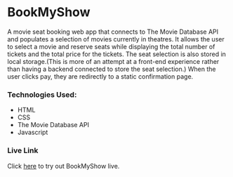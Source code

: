 # BookMyShow
A movie seat booking web app that connects to The Movie Database API and populates a selection of movies currently in theatres. It allows the user to select a movie and reserve seats while displaying the total number of tickets and the total price for the tickets. The seat selection is also stored in local storage.(This is more of an attempt at a front-end experience rather than having a backend connected to store the seat selection.) When the user clicks pay, they are redirectly to a static confirmation page.

### Technologies Used:
- HTML
- CSS
- The Movie Database API
- Javascript

### Live Link
Click [here](https://shaheer-bookmyshow.netlify.app/) to try out BookMyShow live.